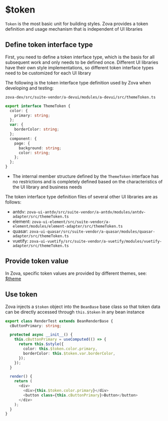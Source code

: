 # $token

`Token` is the most basic unit for building styles. Zova provides a token definition and usage mechanism that is independent of UI libraries

## Define token interface type

First, you need to define a token interface type, which is the basis for all subsequent work and only needs to be defined once. Different UI libraries have their own style implementations, so different token interface types need to be customized for each UI library

The following is the token interface type definition used by Zova when developing and testing:

`zova-dev/src/suite-vendor/a-devui/modules/a-devui/src/themeToken.ts`

```typescript
export interface ThemeToken {
  color: {
    primary: string;
  };
  var: {
    borderColor: string;
  };
  component: {
    page: {
      background: string;
      color: string;
    };
  };
}
```

- The internal member structure defined by the `ThemeToken` interface has no restrictions and is completely defined based on the characteristics of the UI library and business needs

The token interface type definition files of several other UI libraries are as follows:

- antdv: `zova-ui-antdv/src/suite-vendor/a-antdv/modules/antdv-adapter/src/themeToken.ts`
- element: `zova-ui-element/src/suite-vendor/a-element/modules/element-adapter/src/themeToken.ts`
- quasar: `zova-ui-quasar/src/suite-vendor/a-quasar/modules/quasar-adapter/src/themeToken.ts`
- vuetify: `zova-ui-vuetify/src/suite-vendor/a-vuetify/modules/vuetify-adapter/src/themeToken.ts`

## Provide token value

In Zova, specific token values ​​are provided by different themes, see: [$theme](./theme.md)

## Use token

Zova injects a `$token` object into the `BeanBase` base class so that token data can be directly accessed through `this.$token` in any bean instance

```typescript
export class RenderTest extends BeanRenderBase {
  cButtonPrimary: string;

  protected async __init__() {
    this.cButtonPrimary = useComputed(() => {
      return this.$style({
        color: this.$token.color.primary,
        borderColor: this.$token.var.borderColor,
      });
    });
  }

  render() {
    return (
      <div>
        <div>{this.$token.color.primary}</div>
        <button class={this.cButtonPrimary}>Button</button>
      </div>
    );
  }
}
```
